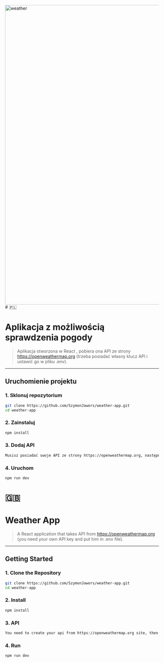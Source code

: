 <img width="1866" height="980" alt="weather" src="https://github.com/user-attachments/assets/5036211b-8203-4d5a-9569-fc25c44541e0" />
# 🇵🇱


# Aplikacja z możliwością sprawdzenia pogody

  
> Aplikacja stworzona w React , pobiera ona API ze strony https://openweathermap.org (trzeba posiadać własny klucz API i ustawić go w pliku .env).

---

## Uruchomienie projektu

### 1. Sklonuj repozytorium
```bash
git clone https://github.com/SzymonJawors/weather-app.git
cd weather-app
```
### 2. Zainstaluj

```bash
npm install
```
### 3. Dodaj API
```bash
Musisz posiadać swoje API ze strony https://openweathermap.org, następnie stwórz plik .env w folderze projektu i wklej tam : VITE_API_KEY = twoj_api_key; 
```
### 4. Uruchom
```bash
npm run dev
```
# 🇬🇧

#  Weather App

> A React application that takes API from https://openweathermap.org (you need your own API key and put him in .env file).

---

##  Getting Started

### 1. Clone the Repository
```bash
git clone https://github.com/SzymonJawors/weather-app.git
cd weather-app
```

### 2. Install
```bash
npm install
```
### 3. API
```bash
You need to create your api from https://openweathermap.org site, then paste it into .env file
```

### 4. Run
```bash
npm run dev
```


